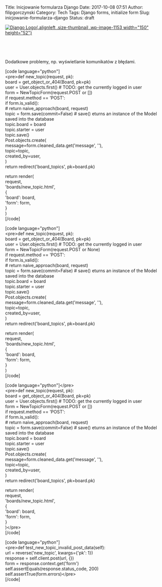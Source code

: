 Title: Inicjowanie formularza Django
Date: 2017-10-08 07:51
Author: filipgorczynski
Category: Tech
Tags: Django forms, initialize form
Slug: inicjowanie-formularza-django
Status: draft

[![Django Logo](https://filipgorczynski.files.wordpress.com/2015/10/django-logo-positive.png?w=150){.alignleft .size-thumbnail .wp-image-1153 width="150" height="52"}](https://filipgorczynski.files.wordpress.com/2015/10/django-logo-positive.png)

 

 

Dodatkowe problemy, np. wyświetlanie komunikatów z błędami.

\[code language="python"\]  
\<pre\>def new\_topic(request, pk):  
board = get\_object\_or\_404(Board, pk=pk)  
user = User.objects.first() \# TODO: get the currently logged in user  
form = NewTopicForm(request.POST or \[\])  
if request.method == 'POST':  
if form.is\_valid():  
\# return naive\_approach(board, request)  
topic = form.save(commit=False) \# save() eturns an instance of the Model saved into the database  
topic.board = board  
topic.starter = user  
topic.save()  
Post.objects.create(  
message=form.cleaned\_data.get('message', ''),  
topic=topic,  
created\_by=user,  
)  
return redirect('board\_topics', pk=board.pk)

return render(  
request,  
'boards/new\_topic.html',  
{  
'board': board,  
'form': form,  
}  
)  
\[/code\]

\[code language="python"\]  
\<pre\>def new\_topic(request, pk):  
board = get\_object\_or\_404(Board, pk=pk)  
user = User.objects.first() \# TODO: get the currently logged in user  
form = NewTopicForm(request.POST or None)  
if request.method == 'POST':  
if form.is\_valid():  
\# return naive\_approach(board, request)  
topic = form.save(commit=False) \# save() eturns an instance of the Model saved into the database  
topic.board = board  
topic.starter = user  
topic.save()  
Post.objects.create(  
message=form.cleaned\_data.get('message', ''),  
topic=topic,  
created\_by=user,  
)  
return redirect('board\_topics', pk=board.pk)

return render(  
request,  
'boards/new\_topic.html',  
{  
'board': board,  
'form': form,  
}  
)  
\[/code\]

\[code language="python"\]\</pre\>  
\<pre\>def new\_topic(request, pk):  
board = get\_object\_or\_404(Board, pk=pk)  
user = User.objects.first() \# TODO: get the currently logged in user  
form = NewTopicForm(request.POST or \[\])  
if request.method == 'POST':  
if form.is\_valid():  
\# return naive\_approach(board, request)  
topic = form.save(commit=False) \# save() eturns an instance of the Model saved into the database  
topic.board = board  
topic.starter = user  
topic.save()  
Post.objects.create(  
message=form.cleaned\_data.get('message', ''),  
topic=topic,  
created\_by=user,  
)  
return redirect('board\_topics', pk=board.pk)

return render(  
request,  
'boards/new\_topic.html',  
{  
'board': board,  
'form': form,  
}  
)\</pre\>  
\[/code\]

\[code language="python"\]  
\<pre\>def test\_new\_topic\_invalid\_post\_data(self):  
url = reverse('new\_topic', kwargs={'pk': 1})  
response = self.client.post(url, {})  
form = response.context.get('form')  
self.assertEquals(response.status\_code, 200)  
self.assertTrue(form.errors)\</pre\>  
\[/code\]
